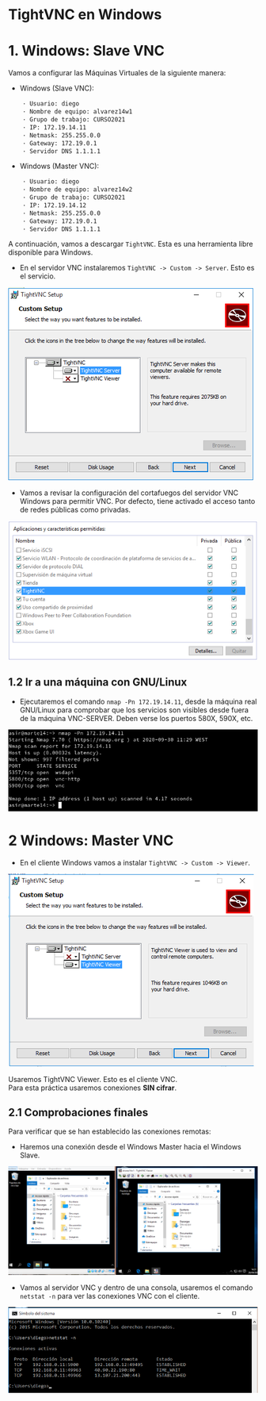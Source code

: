 # TightVNC en Windows

# 1. Windows: Slave VNC

Vamos a configurar las Máquinas Virtuales de la siguiente manera:
* Windows (Slave VNC):
```
    · Usuario: diego
    · Nombre de equipo: alvarez14w1
    · Grupo de trabajo: CURSO2021
    · IP: 172.19.14.11
    · Netmask: 255.255.0.0
    · Gateway: 172.19.0.1
    · Servidor DNS 1.1.1.1
```
* Windows (Master VNC):
```
    · Usuario: diego
    · Nombre de equipo: alvarez14w2
    · Grupo de trabajo: CURSO2021
    · IP: 172.19.14.12
    · Netmask: 255.255.0.0
    · Gateway: 172.19.0.1
    · Servidor DNS 1.1.1.1 
```

A continuación, vamos a descargar `TightVNC`. Esta es una herramienta libre disponible para Windows.

* En el servidor VNC instalaremos `TightVNC -> Custom -> Server`. Esto es el servicio.

![](./images/imagen1.PNG)

* Vamos a revisar la configuración del cortafuegos del servidor VNC Windows para permitir VNC. Por defecto, tiene activado el acceso tanto de redes públicas como privadas.

![img2](./images/imagen2.PNG)

## 1.2 Ir a una máquina con GNU/Linux
* Ejecutaremos el comando `nmap -Pn 172.19.14.11`, desde la máquina real GNU/Linux para comprobar que los servicios son visibles desde fuera de la máquina VNC-SERVER. Deben verse los puertos 580X, 590X, etc.

![img3](./images/imagen3.png)

# 2 Windows: Master VNC
* En el cliente Windows vamos a instalar `TightVNC -> Custom -> Viewer`.

![](./images/imagen4.PNG)

Usaremos TightVNC Viewer. Esto es el cliente VNC.\
Para esta práctica usaremos conexiones **SIN cifrar**.

## 2.1 Comprobaciones finales
Para verificar que se han establecido las conexiones remotas:

* Haremos una conexión desde el Windows Master hacia el Windows Slave.

![](./images/imagen5.PNG)


* Vamos al servidor VNC y dentro de una consola, usaremos el comando `netstat -n` para ver las conexiones VNC con el cliente.

![](./images/imagen7.PNG)
